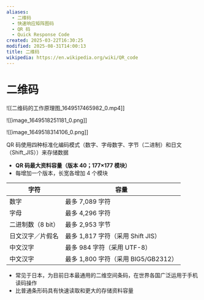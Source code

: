 ```yaml
---
aliases:
  - 二维码
  - 快速响应矩阵图码
  - QR 码
  - Quick Response Code
created: 2025-03-22T16:30:25
modified: 2025-08-31T14:00:13
title: 二维码
wikipedia: https://en.wikipedia.org/wiki/QR_code
---
```


# 二维码

![[二维码的工作原理图_1649517465982_0.mp4]]

![[image_1649518251181_0.png]]

![[image_1649518314106_0.png]]

QR 码使用四种标准化编码模式（数字、字母数字、字节（二进制）和日文（Shift_JIS））来存储数据

- **QR 码最大资料容量（版本 40；177×177 模块）**
- 每增加一个版本，长宽各增加 4 个模块

| 字符          | 容量                          |
| ----------- | --------------------------- |
| 数字          | 最多 7,089 字符                 |
| 字母          | 最多 4,296 字符                 |
| 二进制数（8 bit） | 最多 2,953 字节                 |
| 日文汉字／片假名    | 最多 1,817 字符（采用 Shift JIS）   |
| 中文汉字        | 最多 984 字符（采用 UTF-8）         |
| 中文汉字        | 最多 1,800 字符（采用 BIG5/GB2312） |

- 常见于日本，为目前日本最通用的二维空间条码，在世界各国广泛运用于手机读码操作
- 比普通条形码具有快速读取和更大的存储资料容量
